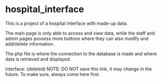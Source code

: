 # hospital_interface

This is a project of a hospital interface with made-up data.

The main page is only able to access and view data, while the staff and admin pages possess more buttons where they can also modify and add/delete information.

The php file is where the connection to the database is made and where data is retrieved and displayed.

interface: (deleted)
NOTE: DO NOT save this link, it may change in the future. To make sure, always come here first.
